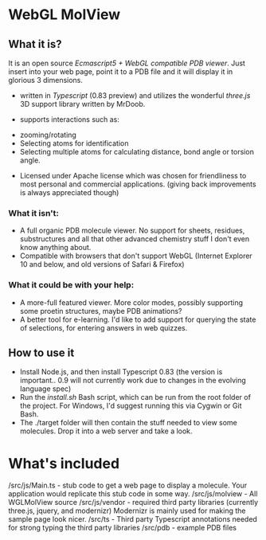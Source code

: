 # WebGL MolView

## What it is?
It is an open source _Ecmascript5 + WebGL compatible PDB viewer_. Just insert into your web page, point it to a PDB file and it will display it in glorious 3 dimensions.

+ written in _Typescript_ (0.83 preview) and utilizes the wonderful _three.js_ 3D support library written by MrDoob.

+ supports interactions such as:
- zooming/rotating
- Selecting atoms for identification
- Selecting multiple atoms for calculating distance, bond angle or torsion angle.

+ Licensed under Apache license which was chosen for friendliness to most personal and commercial applications. (giving back improvements is always appreciated though)

### What it isn't:
+ A full organic PDB molecule viewer. No support for sheets, residues, substructures and all that other advanced chemistry stuff I don't even know anything about.
+ Compatible with browsers that don't support WebGL (Internet Explorer 10 and below, and old versions of Safari & Firefox)

### What it could be with your help:
+ A more-full featured viewer. More color modes, possibly supporting some proetin structures, maybe PDB animations?
+ A better tool for e-learning. I'd like to add support for querying the state of selections, for entering answers in web quizzes.

## How to use it
+ Install Node.js, and then install Typescript 0.83 (the version is important.. 0.9 will not currently work due to changes in the evolving language spec)
+ Run the _install.sh_ Bash script, which can be run from the root folder of the project. For Windows, I'd suggest running this via Cygwin or Git Bash.
+ The ./target folder will then contain the stuff needed to view some molecules. Drop it into a web server and take a look.


# What's included
/src/js/Main.ts - stub code to get a web page to display a molecule. Your application would replicate this stub code in some way.
/src/js/molview - All WGLMolView source
/src/js/vendor - required third party libraries (currently three.js, jquery, and modernizr) Modernizr is mainly used for making the sample page look nicer.
/src/ts - Third party Typescript annotations needed for strong typing the third party libraries
/src/pdb - example PDB files

